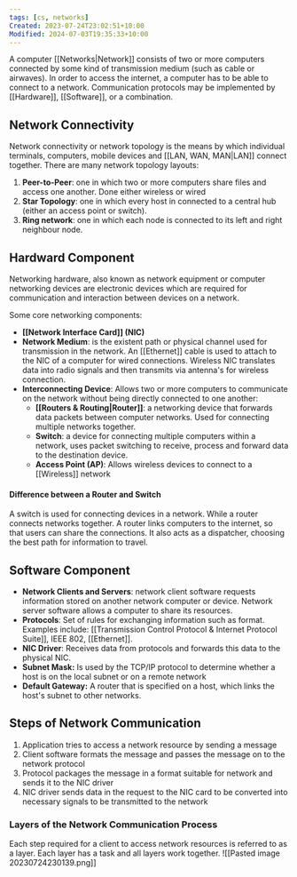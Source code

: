 ```yaml
---
tags: [cs, networks]
Created: 2023-07-24T23:02:51+10:00
Modified: 2024-07-03T19:35:33+10:00
---
```

A computer [[Networks|Network]] consists of two or more computers connected by some kind of transmission medium (such as cable or airwaves). In order to access the internet, a computer has to be able to connect to a network. Communication protocols may be implemented by [[Hardware]], [[Software]], or a combination.

## Network Connectivity
Network connectivity or network topology is the means by which individual terminals, computers, mobile devices and [[LAN, WAN, MAN|LAN]] connect together. There are many network topology layouts:
1. **Peer-to-Peer**: one in which two or more computers share files and access one another. Done either wireless or wired 
2. **Star Topology**: one in which every host in connected to a central hub (either an access point or switch).
3. **Ring network**: one in which each node is connected to its left and right neighbour node.

## Hardward Component
Networking hardware, also known as network equipment or computer networking devices are electronic devices which are required for communication and interaction between devices on a network.

Some core networking components:
- **[[Network Interface Card]] (NIC)**
- **Network Medium**: is the existent path or physical channel used for transmission in the network. An [[Ethernet]] cable is used to attach to the NIC of a computer for wired connections. Wireless NIC translates data into radio signals and then transmits via antenna's for wireless connection.
- **Interconnecting Device**: Allows two or more computers to communicate on the network without being directly connected to one another:
	- **[[Routers & Routing|Router]]**: a networking device that forwards data packets between computer networks. Used for connecting multiple networks together.
	- **Switch**: a device for connecting multiple computers within a network, uses packet switching to receive, process and forward data to the destination device. 
	- **Access Point (AP)**: Allows wireless devices to connect to a [[Wireless]] network

#### Difference between a Router and Switch
A switch is used for connecting devices in a network. While a router connects networks together. A router links computers to the internet, so that users can share the connections. It also acts as a dispatcher, choosing the best path for information to travel.

## Software Component 
- **Network Clients and Servers**: network client software requests information stored on another network computer or device. Network server software allows a computer to share its resources.
- **Protocols**: Set of rules for exchanging information such as format. Examples include: [[Transmission Control Protocol & Internet Protocol Suite]], IEEE 802, [[Ethernet]].
- **NIC Driver**: Receives data from protocols and forwards this data to the physical NIC.
- **Subnet Mask:** Is used by the TCP/IP protocol to determine whether a host is on the local subnet or on a remote network
- **Default Gateway:** A router that is specified on a host, which links the host's subnet to other networks.

## Steps of Network Communication
1. Application tries to access a network resource by sending a message
2. Client software formats the message and passes the message on to the network protocol
3. Protocol packages the message in a format suitable for network and sends it to the NIC driver
4. NIC driver sends data in the request to the NIC card to be converted into necessary signals to be transmitted to the network 

### Layers of the Network Communication Process
Each step required for a client to access network resources is referred to as a layer. Each layer has a task and all layers work together.
![[Pasted image 20230724230139.png]]
 
